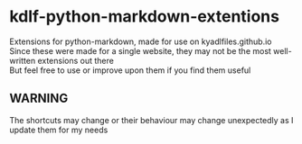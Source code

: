 # kdlf-python-markdown-extentions
Extensions for python-markdown, made for use on kyadlfiles.github.io  
Since these were made for a single website, they may not be the most well-written extensions out there  
But feel free to use or improve upon them if you find them useful

## WARNING
The shortcuts may change or their behaviour may change unexpectedly as I update them for my needs

